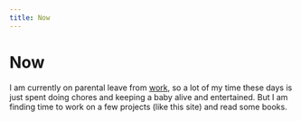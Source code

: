 ```yaml
---
title: Now
---
```


# Now

I am currently on parental leave from [work](https://sos.noaa.gov/), so a lot of my time
these days is just spent doing chores and keeping a baby alive and entertained. But I am
finding time to work on a few projects (like this site) and read some books.
